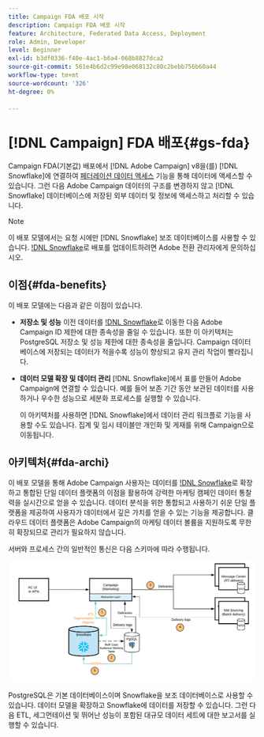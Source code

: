 ```yaml
---
title: Campaign FDA 배포 시작
description: Campaign FDA 배포 시작
feature: Architecture, Federated Data Access, Deployment
role: Admin, Developer
level: Beginner
exl-id: b3df0336-f40e-4ac1-b6a4-068b8827dca2
source-git-commit: 561e4b6d2c99e98e068132c80c2bebb756b60a44
workflow-type: tm+mt
source-wordcount: '326'
ht-degree: 0%

---
```


# [!DNL Campaign] FDA 배포{#gs-fda}

Campaign FDA(기본값) 배포에서 [!DNL Adobe Campaign] v8을(를) [!DNL Snowflake]에 연결하여 [페더레이션 데이터 액세스](../connect/fda.md) 기능을 통해 데이터에 액세스할 수 있습니다. 그런 다음 Adobe Campaign 데이터의 구조를 변경하지 않고 [!DNL Snowflake] 데이터베이스에 저장된 외부 데이터 및 정보에 액세스하고 처리할 수 있습니다.

>[!NOTE]
>
>이 배포 모델에서는 요청 시에만 [!DNL Snowflake] 보조 데이터베이스를 사용할 수 있습니다. [!DNL Snowflake](으)로 배포를 업데이트하려면 Adobe 전환 관리자에게 문의하십시오.
>

## 이점{#fda-benefits}

이 배포 모델에는 다음과 같은 이점이 있습니다.

* **저장소 및 성능**
이전 데이터를 [!DNL Snowflake](으)로 이동한 다음 Adobe Campaign ID 제한에 대한 종속성을 줄일 수 있습니다. 또한 이 아키텍처는 PostgreSQL 저장소 및 성능 제한에 대한 종속성을 줄입니다. Campaign 데이터베이스에 저장되는 데이터가 적을수록 성능이 향상되고 유지 관리 작업이 빨라집니다.

* **데이터 모델 확장 및 데이터 관리**
[!DNL Snowflake]에서 표를 만들어 Adobe Campaign에 연결할 수 있습니다. 예를 들어 보존 기간 동안 보관된 데이터를 사용하거나 우수한 성능으로 세분화 프로세스를 실행할 수 있습니다.

  이 아키텍처를 사용하면 [!DNL Snowflake]에서 데이터 관리 워크플로 기능을 사용할 수도 있습니다. 집계 및 임시 테이블만 개인화 및 게재를 위해 Campaign으로 이동됩니다.


## 아키텍처{#fda-archi}

이 배포 모델을 통해 Adobe Campaign 사용자는 데이터를 [!DNL Snowflake](으)로 확장하고 통합된 단일 데이터 플랫폼의 이점을 활용하여 강력한 마케팅 캠페인 데이터 통찰력을 실시간으로 얻을 수 있습니다. 데이터 분석을 위한 통합되고 사용하기 쉬운 단일 플랫폼을 제공하여 사용자가 데이터에서 깊은 가치를 얻을 수 있는 기능을 제공합니다. 클라우드 데이터 플랫폼은 Adobe Campaign의 마케팅 데이터 볼륨을 지원하도록 무한히 확장되므로 관리가 필요하지 않습니다.

서버와 프로세스 간의 일반적인 통신은 다음 스키마에 따라 수행됩니다.

![](assets/fda-architecture.png)

PostgreSQL은 기본 데이터베이스이며 Snowflake을 보조 데이터베이스로 사용할 수 있습니다. 데이터 모델을 확장하고 Snowflake에 데이터를 저장할 수 있습니다. 그런 다음 ETL, 세그먼테이션 및 뛰어난 성능이 포함된 대규모 데이터 세트에 대한 보고서를 실행할 수 있습니다.
